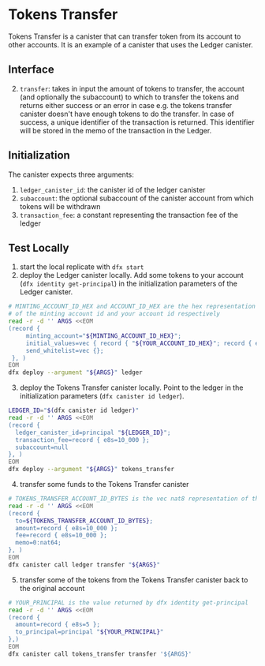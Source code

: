 # Tokens Transfer

Tokens Transfer is a canister that can transfer token from its account to other accounts.
It is an example of a canister that uses the Ledger canister.


## Interface

2. `transfer`: takes in input the amount of tokens to transfer, the account (and optionally the subaccount) to which to transfer the tokens and returns either success or an error in case e.g. the tokens transfer canister doesn't have enough tokens to do the transfer. In case of success, a unique identifier of the transaction is returned. This identifier will be stored in the memo of the transaction in the Ledger.


## Initialization

The canister expects three arguments:
1. `ledger_canister_id`: the canister id of the ledger canister
2. `subaccount`: the optional subaccount of the canister account from which tokens will be withdrawn
3. `transaction_fee`: a constant representing the transaction fee of the ledger


## Test Locally

1. start the local replicate with `dfx start`
2. deploy the Ledger canister locally. Add some tokens to your account (`dfx identity get-principal`) in the initialization parameters of the Ledger canister.
```bash
# MINTING_ACCOUNT_ID_HEX and ACCOUNT_ID_HEX are the hex representation
# of the minting account id and your account id respectively
read -r -d '' ARGS <<EOM
(record {
     minting_account="${MINTING_ACCOUNT_ID_HEX}";
     initial_values=vec { record { "${YOUR_ACCOUNT_ID_HEX}"; record { e8s=10_000_000_000 } }; };
     send_whitelist=vec {};
 }, )
EOM
dfx deploy --argument "${ARGS}" ledger
```
3. deploy the Tokens Transfer canister locally. Point to the ledger in the initialization parameters (`dfx canister id ledger`).
```bash
LEDGER_ID="$(dfx canister id ledger)"
read -r -d '' ARGS <<EOM
(record {
  ledger_canister_id=principal "${LEDGER_ID}";
  transaction_fee=record { e8s=10_000 };
  subaccount=null
}, )
EOM
dfx deploy --argument "${ARGS}" tokens_transfer
```
4. transfer some funds to the Tokens Transfer canister
```bash
# TOKENS_TRANSFER_ACCOUNT_ID_BYTES is the vec nat8 representation of the tokens transfer canister
read -r -d '' ARGS <<EOM
(record {
  to=${TOKENS_TRANSFER_ACCOUNT_ID_BYTES};
  amount=record { e8s=10_000 };
  fee=record { e8s=10_000 };
  memo=0:nat64;
}, )
EOM
dfx canister call ledger transfer "${ARGS}"
```
5. transfer some of the tokens from the Tokens Transfer canister back to the original account
```bash
# YOUR_PRINCIPAL is the value returned by dfx identity get-principal
read -r -d '' ARGS <<EOM
(record {
  amount=record { e8s=5 };
  to_principal=principal "${YOUR_PRINCIPAL}"
},)
EOM
dfx canister call tokens_transfer transfer '${ARGS}'
```